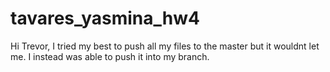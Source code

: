 # tavares_yasmina_hw4

Hi Trevor, I tried my best to push all my files to the master but it wouldnt let me. I instead was able to push it into my branch.
